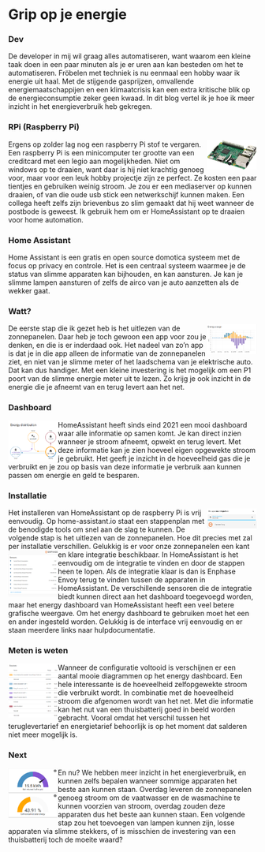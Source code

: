 # Grip op je energie

### Dev
De developer in mij wil graag alles automatiseren, want waarom een kleine taak doen in een paar minuten als je er uren aan kan besteden om het te automatiseren. Fröbelen met techniek is nu eenmaal een hobby waar ik energie uit haal. Met de stijgende gasprijzen, omvallende energiemaatschappijen en een klimaatcrisis kan een extra kritische blik op de energieconsumptie zeker geen kwaad. In dit blog vertel ik je hoe ik meer inzicht in het energieverbruik heb gekregen.

### RPi (Raspberry Pi)
<img align="right" width="20%" src="./EnergyInsights_files/image001.jpg">
Ergens op zolder lag nog een raspberry Pi stof te vergaren. Een raspberry Pi is een minicomputer ter grootte van een creditcard met een legio aan mogelijkheden. Niet om windows op te draaien, want daar is hij niet krachtig genoeg voor, maar voor een leuk hobby projectje zijn ze perfect. Ze kosten een paar tientjes en gebruiken weinig stroom. Je zou er een mediaserver op kunnen draaien, of van die oude usb stick een netwerkschijf kunnen maken. Een collega heeft zelfs zijn brievenbus zo slim gemaakt dat hij weet wanneer de postbode is geweest. Ik gebruik hem om er HomeAssistant op te draaien voor home automation.

### Home Assistant
Home Assistant is een gratis en open source domotica systeem met de focus op privacy en controle.
Het is een centraal systeem waarmee je de status van slimme apparaten kan bijhouden, en kan aansturen. Je kan je slimme lampen aansturen of zelfs de airco van je auto aanzetten als de wekker gaat. 

### Watt?
<img align="right" width="20%" src="./EnergyInsights_files/image002.png">
De eerste stap die ik gezet heb is het uitlezen van de zonnepanelen. Daar heb je toch gewoon een app voor zou je denken, en die is er inderdaad ook. Het nadeel van zo’n app is dat je in die app alleen de informatie van de zonnepanelen ziet, en niet van je slimme meter of het laadschema van je elektrische auto. Dat kan dus handiger. Met een kleine investering is het mogelijk om een P1 poort van de slimme energie meter uit te lezen. Zo krijg je ook inzicht in de energie die je afneemt van en terug levert aan het net. 


### Dashboard
<img align="left" width="20%" src="./EnergyInsights_files/image003.png">
HomeAssistant heeft sinds eind 2021 een mooi dashboard waar alle informatie op samen komt. Je kan direct inzien wanneer je stroom afneemt, opwekt en terug levert. Met deze informatie kan je zien hoeveel eigen opgewekte stroom je gebruikt. Het geeft je inzicht in de hoeveelheid gas die je verbruikt en je zou op basis van deze informatie je verbruik aan kunnen passen om energie en geld te besparen.

### Installatie
<img align="right" width="20%" src="./EnergyInsights_files/image004.png">
Het installeren van HomeAssistant op de raspberry Pi is vrij eenvoudig. Op home-assistant.io staat een stappenplan met de benodigde tools om snel aan de slag te kunnen. De volgende stap is het uitlezen van de zonnepanelen. Hoe dit precies met zal per installatie verschillen. Gelukkig is er voor onze zonnepanelen een kant en klare integratie beschikbaar.
<img align="left" width="20%" src="./EnergyInsights_files/image005.png">
 In HomeAssistant is het eenvoudig om de integratie te vinden en door de stappen heen te lopen. Als de integratie klaar is dan is Enphase Envoy terug te vinden tussen de apparaten in HomeAssistant. De verschillende sensoren die de integratie biedt kunnen direct aan het dashboard toegevoegd worden, maar het energy dashboard van HomeAssistant heeft een veel betere grafische weergave. Om het energy dashboard te gebruiken moet het een en ander ingesteld worden. Gelukkig is de interface vrij eenvoudig en er staan meerdere links naar hulpdocumentatie.

### Meten is weten
<img align="left" width="20%" src="./EnergyInsights_files/image006.png">
Wanneer de configuratie voltooid is verschijnen er een aantal mooie diagrammen op het energy dashboard. 
Een hele interessante is de hoeveelheid zelfopgewekte stroom die verbruikt wordt. In combinatie met de hoeveelheid stroom die afgenomen wordt van het net. Met die informatie kan het nut van een thuisbatterij goed in beeld worden gebracht. Vooral omdat het verschil tussen het teruglevertarief en energietarief behoorlijk is op het moment dat salderen niet meer mogelijk is. 

### Next
<img align="left" width="20%" src="./EnergyInsights_files/image007.png">
En nu? We hebben meer inzicht in het energieverbruik, en kunnen zelfs bepalen wanneer sommige apparaten het beste aan kunnen staan. Overdag leveren de zonnepanelen genoeg stroom om de vaatwasser en de wasmachine te kunnen voorzien van stroom, overdag zouden deze apparaten dus het beste aan kunnen staan. 
Een volgende stap zou het toevoegen van lampen kunnen zijn, losse apparaten via slimme stekkers, of is misschien de investering van een thuisbatterij toch de moeite waard? 
